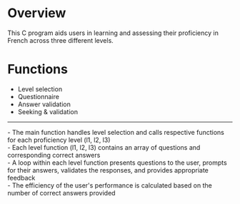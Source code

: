 # Overview
This C program aids users in learning and assessing their proficiency in French across three different levels.

# Functions
- Level selection
- Questionnaire
- Answer validation
- Seeking & validation

<hr>
- The main function handles level selection and calls respective functions for each proficiency level (l1, l2, l3)<br>
- Each level function (l1, l2, l3) contains an array of questions and corresponding correct answers<br>
- A loop within each level function presents questions to the user, prompts for their answers, validates the responses, and provides appropriate feedback<br>
- The efficiency of the user's performance is calculated based on the number of correct answers provided

